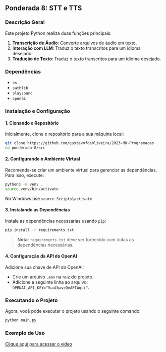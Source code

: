 ## Ponderada 8: STT e TTS

### Descrição Geral

Este projeto Python realiza duas funções principais:

1. **Transcrição de Áudio**: Converte arquivos de áudio em texto.
2. **Interação com LLM**: Traduz o texto transcritos para um idioma desejado.
3. **Tradução de Texto**: Traduz o texto transcritos para um idioma desejado.

### Dependências

- `os`
- `pathlib`
- `playsound`
- `openai`

### Instalação e Configuração

#### 1. Clonando o Repositório

Inicialmente, clone o repositório para a sua máquina local:

```bash
git clone https://github.com/gustavofdeoliveira/2023-M8-Programacao
cd ponderada-8/src
```

#### 2. Configurando o Ambiente Virtual

Recomenda-se criar um ambiente virtual para gerenciar as dependências. Para isso, execute:

```bash
python3 -m venv .
source venv/bin/activate  
```
No Windows use `source Scripts\activate`

#### 3. Instalando as Dependências

Instale as dependências necessárias usando `pip`:

```bash
pip install -r requirements.txt
```

> **Nota**: `requirements.txt` deve ser fornecido com todas as dependências necessárias.

#### 4. Configuração da API do OpenAI

Adicione sua chave de API do OpenAI:

- Crie um arquivo `.env` na raiz do projeto.
- Adicione a seguinte linha ao arquivo: `OPENAI_API_KEY="SuaChaveDeAPIAqui"`.


### Executando o Projeto
Agora, você pode executar o projeto usando o seguinte comando:

```bash
python main.py
```

### Exemplo de Uso

[Clique aqui para acessar o vídeo](https://drive.google.com/file/d/1L70MBRjivXX6CFmXVsSBdbO0Ak5CDdVn/view?usp=drive_link)



